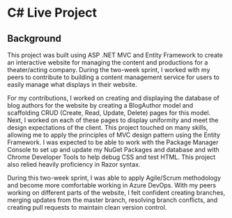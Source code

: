# C# Live Project

## Background
This project was built using ASP .NET MVC and Entity Framework to create an interactive website for managing the content and productions for a theater/acting company. During the two-week sprint, I worked with my peers to contribute to building a content management service for users to easily manage what displays in their website.

For my contributions, I worked on creating and displaying the database of blog authors for the website by creating a BlogAuthor model and scaffolding CRUD (Create, Read, Update, Delete) pages for this model. Next, I worked on each of these pages to display uniformity and meet the design expectations of the client. This project touched on many skills, allowing me to apply the principles of MVC design pattern using the Entity Framework. I was expected to be able to work with the Package Manager Console to set up and update my NuGet Packages and database and with Chrome Developer Tools to help debug CSS and test HTML. This project also relied heavily proficiency in Razor syntax.

During this two-week sprint, I was able to apply Agile/Scrum methodology and become more comfortable working in Azure DevOps. With my peers working on different parts of the website, I felt confident creating branches, merging updates from the master branch, resolving branch conflicts, and creating pull requests to maintain clean version control.
